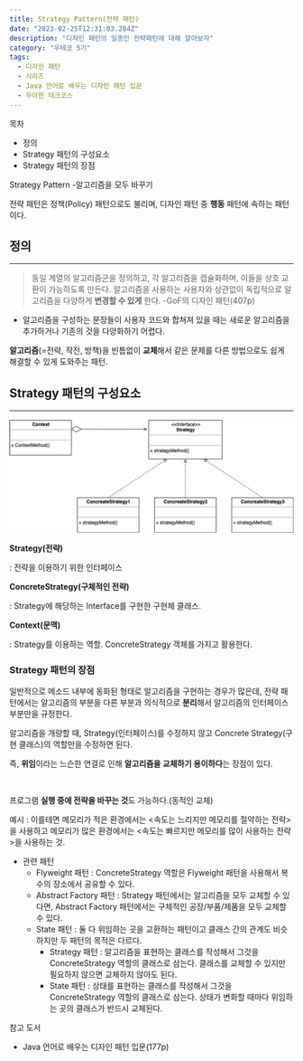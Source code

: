 ```yaml
---
title: Strategy Pattern(전략 패턴)
date: "2023-02-25T12:31:03.284Z"
description: "디자인 패턴의 일종인 전략패턴에 대해 알아보자"
category: "우테코 5기"
tags:
  - 디자인 패턴
  - 시리즈
  - Java 언어로 배우는 디자인 패턴 입문
  - 우아한 테크코스
---
```


<nav>

목차

- 정의
- Strategy 패턴의 구성요소
- Strategy 패턴의 장점

</nav>

Strategy Pattern -알고리즘을 모두 바꾸기

전략 패턴은 정책(Policy) 패턴으로도 불리며, 디자인 패턴 중 **행동** 패턴에 속하는 패턴이다.

## 정의

---

> 동일 계열의 알고리즘군을 정의하고, 각 알고리즘을 캡슐화하며, 이들을 상호 교환이 가능하도록 만든다. 알고리즘을 사용하는 사용자와 상관없이 독립적으로 알고리즘을 다양하게 **변경할 수 있게** 한다. -GoF의 디자인 패턴(407p)

- 알고리즘을 구성하는 문장들이 사용자 코드와 합쳐져 있을 때는 새로운 알고리즘을 추가하거나 기존의 것을 다양화하기 어렵다.

**알고리즘**(=전략, 작전, 방책)을 빈틈없이 **교체**해서 같은 문제를 다른 방법으로도 쉽게 해결할 수 있게 도와주는 패턴.

## Strategy 패턴의 구성요소

---

![image.png](./image.png)

**Strategy(전략)**

: 전략을 이용하기 위한 인터페이스

**ConcreteStrategy(구체적인 전략)**

: Strategy에 해당하는 Interface를 구현한 구현체 클래스.

**Context(문맥)**

: Strategy를 이용하는 역할. ConcreteStrategy 객체를 가지고 활용한다.

### Strategy 패턴의 장점

일반적으로 메소드 내부에 동화된 형태로 알고리즘을 구현하는 경우가 많은데, 전략 패턴에서는 알고리즘의 부분을 다른 부분과 의식적으로 **분리**해서 알고리즘의 인터페이스 부분만을 규정한다.

알고리즘을 개량할 때, Strategy(인터페이스)를 수정하지 않고 Concrete Strategy(구현 클래스)의 역할만을 수정하면 된다.

즉, **위임**이라는 느슨한 연결로 인해 **알고리즘을 교체하기 용이하다**는 장점이 있다.

<br/>

프로그램 **실행 중에 전략을 바꾸는 것**도 가능하다.(동적인 교체)

예시 : 이를테면 메모리가 적은 환경에서는 <속도는 느리지만 메모리를 절약하는 전략>을 사용하고 메모리가 많은 환경에서는 <속도는 빠르지만 메모리를 많이 사용하는 전략>을 사용하는 것.

- 관련 패턴
  - Flyweight 패턴 : ConcreteStrategy 역할은 Flyweight 패턴을 사용해서 복수의 장소에서 공유할 수 있다.
  - Abstract Factory 패턴 : Strategy 패턴에서는 알고리즘을 모두 교체할 수 있다면, Abstract Factory 패턴에서는 구체적인 공장/부품/제품을 모두 교체할 수 있다.
  - State 패턴 : 둘 다 위임하는 곳을 교환하는 패턴이고 클래스 간의 관계도 비슷하지만 두 패턴의 목적은 다르다.
    - Strategy 패턴 : 알고리즘을 표현하는 클래스를 작성해서 그것을 ConcreteStrategy 역할의 클래스로 삼는다. 클래스를 교체할 수 있지만 필요하지 않으면 교체하지 않아도 된다.
    - State 패턴 : 상태를 표현하는 클래스를 작성해서 그것을 ConcreteStrategy 역할의 클래스로 삼는다. 상태가 변화할 때마다 위임하는 곳의 클래스가 반드시 교체된다.

<nav>

참고 도서

- Java 언어로 배우는 디자인 패턴 입문(177p)

</nav>

